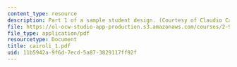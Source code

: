 ```yaml
---
content_type: resource
description: Part 1 of a sample student design. (Courtesy of Claudio Cairoli.)
file: https://ol-ocw-studio-app-production.s3.amazonaws.com/courses/2-996-sailing-yacht-design-13-734-fall-2003/11b5942a9f6d7ecd5a873829117ff92f_cairoli_1.pdf
file_type: application/pdf
resourcetype: Document
title: cairoli_1.pdf
uid: 11b5942a-9f6d-7ecd-5a87-3829117ff92f
---
```

